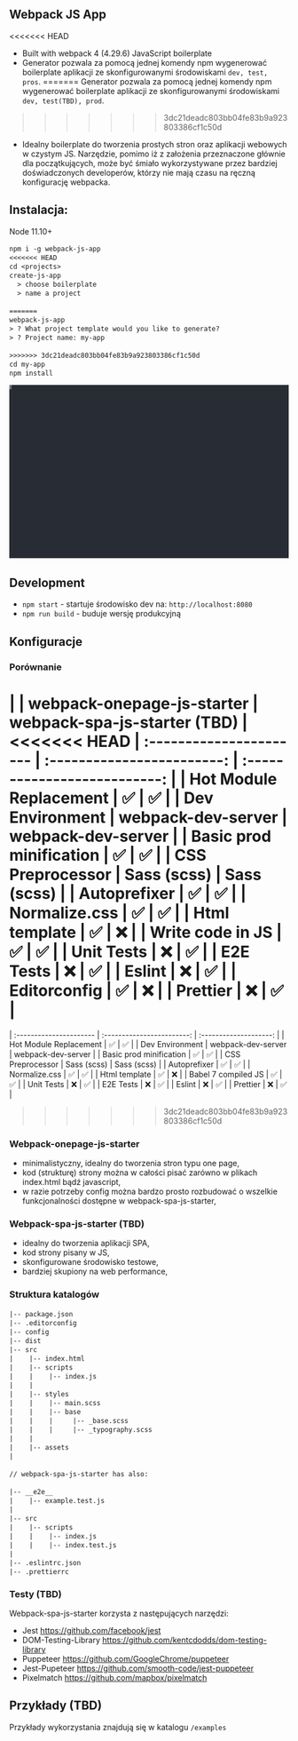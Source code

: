 ## Webpack JS App

<<<<<<< HEAD
- Built with webpack 4 (4.29.6) JavaScript boilerplate
- Generator pozwala za pomocą jednej komendy npm wygenerować boilerplate aplikacji
  ze skonfigurowanymi środowiskami `dev, test, pros`.
=======
Generator pozwala za pomocą jednej komendy npm wygenerować boilerplate aplikacji
ze skonfigurowanymi środowiskami `dev, test(TBD), prod`.
>>>>>>> 3dc21deadc803bb04fe83b9a923803386cf1c50d

- Idealny boilerplate do tworzenia prostych stron oraz aplikacji webowych w czystym JS.
  Narzędzie, pomimo iż z założenia przeznaczone głównie dla początkujących, może być śmiało wykorzystywane przez bardziej
  doświadczonych developerów, którzy nie mają czasu na ręczną konfigurację webpacka.

## Instalacja:

Node 11.10+

```
npm i -g webpack-js-app
<<<<<<< HEAD
cd <projects>
create-js-app
  > choose boilerplate
  > name a project

=======
webpack-js-app
> ? What project template would you like to generate?
> ? Project name: my-app
  
>>>>>>> 3dc21deadc803bb04fe83b9a923803386cf1c50d
cd my-app
npm install
```
<p align="center">
  <img width="600" src="./demo.svg">
</p>

## Development

- `npm start` - startuje środowisko dev na: `http://localhost:8080`
- `npm run build` - buduje wersję produkcyjną

## Konfiguracje

### Porównanie

|                         | webpack-onepage-js-starter | webpack-spa-js-starter (TBD) |
<<<<<<< HEAD
| :---------------------- | :------------------------: | :--------------------------: |
| Hot Module Replacement  |     :white_check_mark:     |      :white_check_mark:      |
| Dev Environment         |     webpack-dev-server     |      webpack-dev-server      |
| Basic prod minification |     :white_check_mark:     |      :white_check_mark:      |
| CSS Preprocessor        |        Sass (scss)         |         Sass (scss)          |
| Autoprefixer            |     :white_check_mark:     |      :white_check_mark:      |
| Normalize.css           |     :white_check_mark:     |      :white_check_mark:      |
| Html template           |     :white_check_mark:     |             :x:              |
| Write code in JS        |     :white_check_mark:     |      :white_check_mark:      |
| Unit Tests              |            :x:             |      :white_check_mark:      |
| E2E Tests               |            :x:             |      :white_check_mark:      |
| Eslint                  |            :x:             |      :white_check_mark:      |
| Editorconfig            |     :white_check_mark:     |             :x:              | 
| Prettier                |            :x:             |      :white_check_mark:      |
=======
| :---------------------- | :------------------------: | :--------------------: |
| Hot Module Replacement  |     :white_check_mark:     |   :white_check_mark:   |
| Dev Environment         |     webpack-dev-server     |   webpack-dev-server   |
| Basic prod minification |     :white_check_mark:     |   :white_check_mark:   |
| CSS Preprocessor        |        Sass (scss)         |      Sass (scss)       |
| Autoprefixer            |     :white_check_mark:     |   :white_check_mark:   |
| Normalize.css           |     :white_check_mark:     |   :white_check_mark:   |
| Html template           |     :white_check_mark:     |          :x:           |
| Babel 7 compiled JS     |     :white_check_mark:     |   :white_check_mark:   |
| Unit Tests              |            :x:             |   :white_check_mark:   |
| E2E Tests               |            :x:             |   :white_check_mark:   |
| Eslint                  |            :x:             |   :white_check_mark:   |
| Prettier                |            :x:             |   :white_check_mark:   |
>>>>>>> 3dc21deadc803bb04fe83b9a923803386cf1c50d

### Webpack-onepage-js-starter

- minimalistyczny, idealny do tworzenia stron typu one page,
- kod (strukturę) strony można w całości pisać zarówno w plikach index.html bądź javascript,
- w razie potrzeby config można bardzo prosto rozbudować o wszelkie funkcjonalności dostępne w webpack-spa-js-starter,

### Webpack-spa-js-starter (TBD)

- idealny do tworzenia aplikacji SPA,
- kod strony pisany w JS,
- skonfigurowane środowisko testowe,
- bardziej skupiony na web performance,

### Struktura katalogów

```
|-- package.json
|-- .editorconfig
|-- config
|-- dist
|-- src
|    |-- index.html
|    |-- scripts
|    |    |-- index.js
|    |
|    |-- styles
|    |    |-- main.scss
|    |    |-- base
|    |    |     |-- _base.scss
|    |    |     |-- _typography.scss
|    |
|    |-- assets
|

// webpack-spa-js-starter has also:

|-- __e2e__
|    |-- example.test.js
|
|-- src
|    |-- scripts
|    |    |-- index.js
|    |    |-- index.test.js
|
|-- .eslintrc.json
|-- .prettierrc
```

### Testy (TBD)

Webpack-spa-js-starter korzysta z następujących narzędzi:

- Jest https://github.com/facebook/jest
- DOM-Testing-Library https://github.com/kentcdodds/dom-testing-library
- Puppeteer https://github.com/GoogleChrome/puppeteer
- Jest-Pupeteer https://github.com/smooth-code/jest-puppeteer
- Pixelmatch https://github.com/mapbox/pixelmatch

## Przykłady (TBD)

Przykłady wykorzystania znajdują się w katalogu `/examples`
